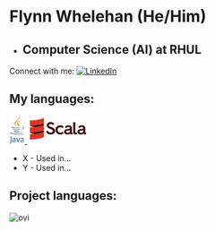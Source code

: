 # Flynn Whelehan (He/Him)
- ## Computer Science (AI) at RHUL
Connect with me:
<a href="https://www.linkedin.com/in/flynnWhelehan/" target="_blank"><img src="https://img.shields.io/badge/LinkedIn-%230077B5.svg?&style=flat-square&logo=linkedin&logoColor=white" alt="LinkedIn"></a>

## My languages:
<a 
   href="https://www.java.com/en/">
  <img src="https://github.com/flynnWhelehan/flynnWhelehan/blob/main/images/Logos/java.png" height="50" alt="Java">
</a>
<a 
   href="https://www.scala-lang.org/">
  <img src="https://github.com/flynnWhelehan/flynnWhelehan/blob/main/images/Logos/scala.png" height="50" alt="Scala">
</a>

- X - Used in...
- Y - Used in...

## Project languages:
<img src="https://github-readme-stats.vercel.app/api/top-langs?username=flynnWhelehan&show_icons=true&locale=en&layout=compact&theme=chartreuse-dark" alt="ovi" />

<!--
## Main Repositories
[![ReadMe Card](https://github-readme-stats.vercel.app/api/pin/?username=flynnWhelehan&repo=ThirdYear)](https://github.com/flynnWhelehan/thirdYear)
[![ReadMe Card](https://github-readme-stats.vercel.app/api/pin/?username=flynnWhelehan&repo=SecondYear)](https://github.com/flynnWhelehan/secondYear)
-->


<!--
**flynnWhelehan/flynnWhelehan** is a ✨ _special_ ✨ repository because its `README.md` (this file) appears on your GitHub profile.

Here are some ideas to get you started:

- 🔭 I’m currently working on ...
- 🌱 I’m currently learning ...
- 😄 Pronouns: ...
- ⚡ Fun fact: ...
-->
